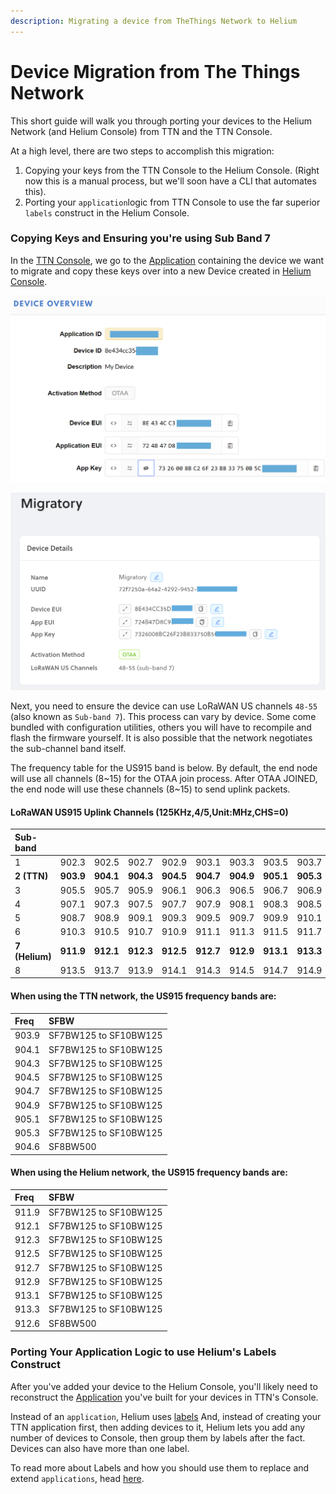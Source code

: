 ```yaml
---
description: Migrating a device from TheThings Network to Helium
---
```


# Device Migration from The Things Network

This short guide will walk you through porting your devices to the Helium Network \(and Helium Console\) from TTN and the TTN Console. 

At a high level, there are two steps to accomplish this migration:

1. Copying your keys from the TTN Console to the Helium Console. \(Right now this is a manual process, but we'll soon have a CLI that automates this\).
2. Porting your `application`logic from TTN Console to use the far superior `labels` construct in the Helium Console.

### Copying Keys and Ensuring you're using Sub Band 7

In the [TTN Console](https://console.thethingsnetwork.org/), we go to the [Application](https://console.thethingsnetwork.org/applications) containing the device we want to migrate and copy these keys over into a new Device created in [Helium Console](https://console.helium.com). 

![](../.gitbook/assets/ttn-keys001.png)

![](../.gitbook/assets/migratory_helium_console.png)

Next, you need to ensure the device can use LoRaWAN US channels `48-55` \(also known as `Sub-band 7`\). This process can vary by device. Some come bundled with configuration utilities, others you will have to recompile and flash the firmware yourself. It is also possible that the network negotiates the sub-channel band itself.

The frequency table for the US915 band is below. By default, the end node will use all channels \(8~15\) for the OTAA join process. After OTAA JOINED, the end node will use these channels \(8~15\) to send uplink packets.

#### LoRaWAN US915 Uplink Channels \(125KHz,4/5,Unit:MHz,CHS=0\)

| Sub-band |  |  |  |  |  |  |  |  | Channels |
| :--- | :--- | :--- | :--- | :--- | :--- | :--- | :--- | :--- | :--- |
| 1 | 902.3 | 902.5 | 902.7 | 902.9 | 903.1 | 903.3 | 903.5 | 903.7 | 0-7 |
| **2 \(TTN\)** | **903.9** | **904.1** | **904.3** | **904.5** | **904.7** | **904.9** | **905.1** | **905.3** | **8-15** |
| 3 | 905.5 | 905.7 | 905.9 | 906.1 | 906.3 | 906.5 | 906.7 | 906.9 | 16-23 |
| 4 | 907.1 | 907.3 | 907.5 | 907.7 | 907.9 | 908.1 | 908.3 | 908.5 | 24-31 |
| 5 | 908.7 | 908.9 | 909.1 | 909.3 | 909.5 | 909.7 | 909.9 | 910.1 | 32-39 |
| 6 | 910.3 | 910.5 | 910.7 | 910.9 | 911.1 | 911.3 | 911.5 | 911.7 | 40-47 |
| **7 \(Helium\)** | **911.9** | **912.1** | **912.3** | **912.5** | **912.7** | **912.9** | **913.1** | **913.3** | **48-55** |
| 8 | 913.5 | 913.7 | 913.9 | 914.1 | 914.3 | 914.5 | 914.7 | 914.9 | 56-63 |

#### When using the TTN network, the US915 frequency bands are:

| **Freq** | **SFBW** |
| :--- | :--- |
| 903.9 | SF7BW125 to SF10BW125 |
| 904.1 | SF7BW125 to SF10BW125 |
| 904.3 | SF7BW125 to SF10BW125 |
| 904.5 | SF7BW125 to SF10BW125 |
| 904.7 | SF7BW125 to SF10BW125 |
| 904.9 | SF7BW125 to SF10BW125 |
| 905.1 | SF7BW125 to SF10BW125 |
| 905.3 | SF7BW125 to SF10BW125 |
| 904.6 | SF8BW500 |

#### When using the Helium network, the US915 frequency bands are:

| **Freq** | **SFBW** |
| :--- | :--- |
| 911.9 | SF7BW125 to SF10BW125 |
| 912.1 | SF7BW125 to SF10BW125 |
| 912.3 | SF7BW125 to SF10BW125 |
| 912.5 | SF7BW125 to SF10BW125 |
| 912.7 | SF7BW125 to SF10BW125 |
| 912.9 | SF7BW125 to SF10BW125 |
| 913.1 | SF7BW125 to SF10BW125 |
| 913.3 | SF7BW125 to SF10BW125 |
| 912.6 | SF8BW500 |

### Porting Your Application Logic to use Helium's Labels Construct

After you've added your device to the Helium Console, you'll likely need to reconstruct the [Application](https://www.thethingsnetwork.org/docs/applications/) you've built for your devices in TTN's Console. 

Instead of an `application`, Helium uses [labels](../console-1/labels.md) And, instead of creating your TTN application first, then adding devices to it, Helium lets you add any number of devices to Console, then group them by labels after the fact. Devices can also have more than one label. 

To read more about Labels and how you should use them to replace and extend `applications`, head [here](../console-1/labels.md).





